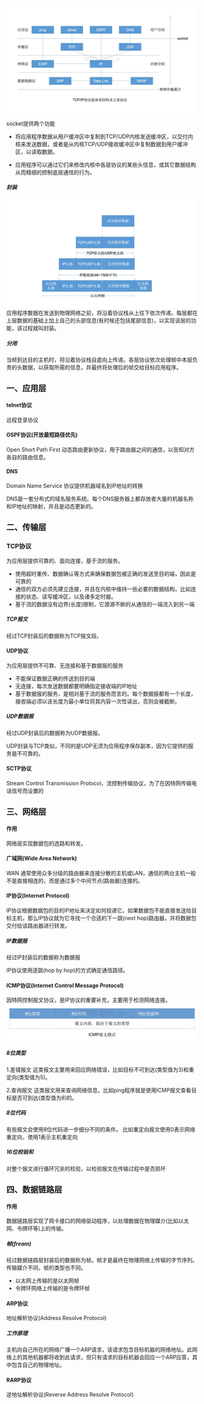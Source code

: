 ![TCP/IP协议族](tcp-ip-protocol.jpg)

socket提供两个功能
- 将应用程序数据从用户缓冲区中复制到TCP/UDP内核发送缓冲区，以交付内核来发送数据，或者是从内核TCP/UDP接收缓冲区中复制数据到用户缓冲区，以读取数据。

- 应用程序可以通过它们来修改内核中各层协议的某些头信息，或其它数据结构从而精细的控制底层通信的行为。

##### 封装
![封装](encapsulation.png)
应用程序数据在发送到物理网络之前，将沿着协议栈从上往下依次传递。每层都在上层数据的基础上加上自己的头部信息(有时候还包括尾部信息)，以实现该层的功能，该过程就叫封装。

##### 分用
当帧到达目的主机时，将沿着协议栈自底向上传递。各层协议依次处理帧中本层负责的头数据，以获取所需的信息，并最终将处理后的帧交给目标应用程序。

## 一、应用层

#### telnet协议
远程登录协议

#### OSPF协议(开放最短路径优先)
Open Short Path First
动态路由更新协议，用于路由器之间的通信，以告知对方各自的路由信息。

#### DNS
Domain Name Service
协议提供机器域名到IP地址的转换

DNS是一套分布式的域名服务系统。每个DNS服务器上都存放者大量的机器名称和IP地址的映射，并且是动态更新的。

## 二、传输层

### TCP协议
为应用层提供可靠的、面向连接，基于流的服务。

- 使用超时重传、数据确认等方式来确保数据包被正确的发送至目的端，因此是可靠的
- 通信的双方必须先建立连接，并且在内核中维持一些必要的数据结构，比如连接的状态、读写缓冲区，以及诸多定时器。
- 基于流的数据没有边界(长度)限制，它源源不断的从通信的一端流入到另一端

##### TCP报文
经过TCP封装后的数据称为TCP报文段。

#### UDP协议
为应用层提供不可靠、无连接和基于数据报的服务

- 不能保证数据正确的传送到目的端
- 无连接，每次发送数据都要明确指定接收端的IP地址
- 基于数据报的服务，是相对基于流的服务而言的。每个数据报都有一个长度，接收端必须以该长度为最小单位将其内容一次性读出，否则会被截断。

##### UDP数据报
经过UDP封装后的数据称为UDP数据报。

UDP封装与TCP类似，不同的是UDP无须为应用程序保存副本，因为它提供的服务是不可靠的。

#### SCTP协议
Stream Control Transmission Protocol，流控制传输协议，为了在因特网传输电话信号而设置的

## 三、网络层

#### 作用
网络层实现数据包的选路和转发。

#### 广域网(Wide Area Network)
WAN 通常使用众多分级的路由器来连接分散的主机或LAN，通信的两台主机一般不是直接相连的，而是通过多个中间节点(路由器)连接的。

#### IP协议(Internet Protocol)
IP协议根据数据包的目的IP地址来决定如何投递它。如果数据包不能直接发送给目标主机，那么IP协议就为它寻找一个合适的下一跳(next hop)路由器，并将数据包交付给该路由器进行转发。

##### IP数据报
经过IP封装后的数据称为数据报

IP协议使用逐跳(hop by hop)的方式确定通信路径。

#### ICMP协议(Internet Control Message Protocol)
因特网控制报文协议，是IP协议的重要补充，主要用于检测网络连接。
![icmp](icmp.png)

##### 8位类型
1.差错报文
这类报文主要用来回应网络错误，比如目标不可到达(类型值为3)和重定向(类型值为5)。

2.查询报文
这类报文用来查询网络信息，比如ping程序就是使用ICMP报文查看目标是否可到达(类型值为8)的。

##### 8位代码
有些报文会使用8位代码进一步细分不同的条件。
比如重定向报文使用0表示网络重定向，使用1表示主机重定向

##### 16位校验和
对整个报文进行循环冗余的校验，以检验报文在传输过程中是否损坏

## 四、数据链路层

#### 作用
数据链路层实现了网卡接口的网络驱动程序，以处理数据在物理媒介(比如以太网、令牌环等)上的传输。

##### 帧(fream)
经过数据链路层封装后的数据称为帧。帧才是最终在物理网络上传输的字节序列。传输媒介不同，帧的类型也不同。
- 以太网上传输的是以太网帧
- 令牌环网络上传输的是令牌环帧

#### ARP协议
地址解析协议(Address Resolve Protocol)

##### 工作原理
主机向自己所在的网络广播一个ARP请求，该请求包含目标机器的网络地址。此网络上的其他机器都将收到此请求，但只有请求的目标机器会回应一个ARP应答，其中包含自己的物理地址。

#### RARP协议

逆地址解析协议(Reverse Address Resolve Protocol)
